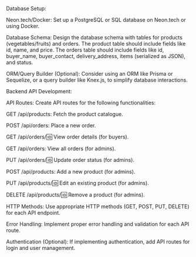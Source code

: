 Database Setup:

Neon.tech/Docker: Set up a PostgreSQL or SQL database on Neon.tech or using Docker.

Database Schema: Design the database schema with tables for products (vegetables/fruits) and orders. The product table should include fields like id, name, and price. The orders table should include fields like id, buyer_name, buyer_contact, delivery_address, items (serialized as JSON), and status.

ORM/Query Builder (Optional): Consider using an ORM like Prisma or Sequelize, or a query builder like Knex.js, to simplify database interactions.

Backend API Development:

API Routes: Create API routes for the following functionalities:

GET /api/products: Fetch the product catalogue.

POST /api/orders: Place a new order.

GET /api/orders/:id: View order details (for buyers).

GET /api/orders: View all orders (for admins).

PUT /api/orders/:id: Update order status (for admins).

POST /api/products: Add a new product (for admins).

PUT /api/products/:id: Edit an existing product (for admins).

DELETE /api/products/:id: Remove a product (for admins).

HTTP Methods: Use appropriate HTTP methods (GET, POST, PUT, DELETE) for each API endpoint.

Error Handling: Implement proper error handling and validation for each API route.

Authentication (Optional): If implementing authentication, add API routes for login and user management.
